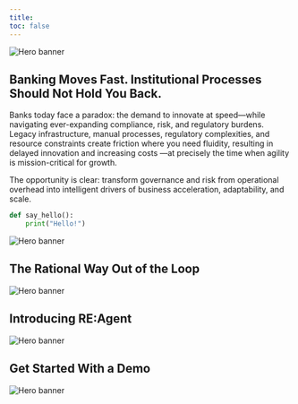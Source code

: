 ```yaml
---
title: 
toc: false
---
```


<section class="hx-w-full hx-mb-8">
  <img src="gif1.gif" alt="Hero banner" class="hx-w-full hx-h-auto"  />
</section>



## Banking Moves Fast. Institutional Processes Should Not Hold You Back.

Banks today face a paradox: the demand to innovate at speed—while navigating ever-expanding compliance, risk, and regulatory burdens. Legacy infrastructure, manual processes, regulatory complexities, and resource constraints create friction where you need fluidity, resulting in delayed innovation and increasing costs —at precisely the time when agility is mission-critical for growth.

The opportunity is clear: transform governance and risk from operational overhead into intelligent drivers of business acceleration, adaptability, and scale.

```python
def say_hello():
    print("Hello!")
```


<section class="hx-w-full hx-mb-8">
  <img src="pic14.png" alt="Hero banner" class="hx-w-full hx-h-auto" />
</section>




## The Rational Way Out of the Loop


<section class="hx-w-full hx-mb-8">
  <img src="pic15.png" alt="Hero banner" class="hx-w-full hx-h-auto" />
</section>



## Introducing RE:Agent

<section class="hx-w-full hx-mb-8">
  <img src="pic16.png" alt="Hero banner" class="hx-w-full hx-h-auto" />
</section>

## Get Started With a Demo

<section class="hx-w-full hx-mb-8">
  <img src="pic17.png" alt="Hero banner" class="hx-w-full hx-h-auto" />
</section>